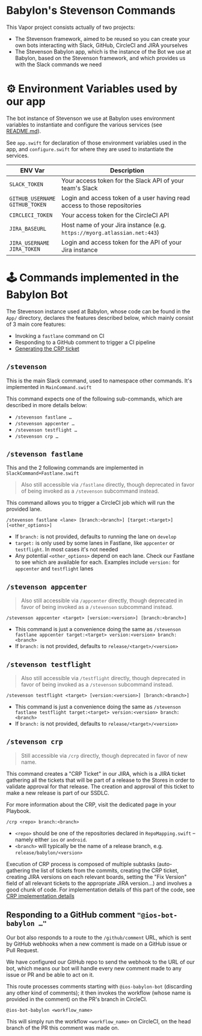 # Babylon's Stevenson Commands

This Vapor project consists actually of two projects:

 * The Stevenson framework, aimed to be reused so you can create your own bots interacting with Slack, GitHub, CircleCI and JIRA yourselves
 * The Stevenson Babylon app, which is the instance of the Bot we use at Babylon, based on the Stevenson framework, and which provides us with the Slack commands we need

# ⚙️ Environment Variables used by our app

The bot instance of Stevenson we use at Babylon uses environment variables to instantiate and configure the various services (see [README.md](../README.md#supported-services)).

See `app.swift` for declaration of those environment variables used in the app, and `configure.swift` for where they are used to instantiate the services.

ENV Var | Description
--------|--------------
`SLACK_TOKEN` | Your access token for the Slack API of your team's Slack
`GITHUB_USERNAME`<br/>`GITHUB_TOKEN`| Login and access token of a user having read access to those repositories
`CIRCLECI_TOKEN`| Your access token for the CircleCI API
`JIRA_BASEURL`| Host name of your Jira instance (e.g. `https://myorg.atlassian.net:443`)
`JIRA_USERNAME`<br/>`JIRA_TOKEN`| Login and access token for the API of your Jira instance

# 🕹 Commands implemented in the Babylon Bot

The Stevenson instance used at Babylon, whose code can be found in the `App/` directory, declares the features described below, which mainly consist of 3 main core features:

* Invoking a `fastlane` command on CI
* Responding to a GitHub comment to trigger a CI pipeline
* [Generating the CRP ticket](CRP.md)

## `/stevenson`

This is the main Slack command, used to namespace other commands. It's implemented in `MainCommand.swift`

This command expects one of the following sub-commands, which are described in more details below:

* `/stevenson fastlane …`
* `/stevenson appcenter …`
* `/stevenson testflight …`
* `/stevenson crp …`

## `/stevenson fastlane`

This and the 2 following commands are implemented in `SlackCommand+Fastlane.swift`
> Also still accessible via `/fastlane` directly, though deprecated in favor of being invoked as a `/stevenson` subcommand instead.

This command allows you to trigger a CircleCI job which will run the provided lane.

```
/stevenson fastlane <lane> [branch:<branch>] [target:<target>] [<other_options>]
```

* If `branch:` is not provided, defaults to running the lane on `develop`
* `target:` is only used by some lanes in Fastlane, like `appcenter` or `testflight`. In most cases it's not needed
* Any potential `<other_options>` depend on each lane. Check our Fastlane to see which are available for each. Examples include `version:` for `appcenter` and `testflight` lanes


## `/stevenson appcenter`

> Also still accessible via `/appcenter` directly, though deprecated in favor of being invoked as a `/stevenson` subcommand instead.


```
/stevenson appcenter <target> [version:<version>] [branch:<branch>]
```

* This command is just a convenience doing the same as `/stevenson fastlane appcenter target:<target> version:<version> branch:<branch>`
* If `branch:` is not provided, defaults to `release/<target>/<version>`

## `/stevenson testflight`

> Also still accessible via `/testflight` directly, though deprecated in favor of being invoked as a `/stevenson` subcommand instead.

```
/stevenson testflight <target> [version:<version>] [branch:<branch>]
```

* This command is just a convenience doing the same as `/stevenson fastlane testflight target:<target> version:<version> branch:<branch>`
* If `branch:` is not provided, defaults to `release/<target>/<version>`


## `/stevenson crp`

> Still accessible via `/crp` directly, though deprecated in favor of new name.

This command creates a "CRP Ticket" in our JIRA, which is a JIRA ticket gathering all the tickets that will be part of a release to the Stores in order to validate approval for that release. The creation and approval of this ticket to make a new release is part of our SSDLC. 

For more information about the CRP, visit the dedicated page in your Playbook.

```
/crp <repo> branch:<branch>
```

* `<repo>` should be one of the repositories declared in `RepoMapping.swift` – namely either `ios` or `android`.
* `<branch>` will typically be the name of a release branch, e.g. `release/babylon/<version>`

Execution of CRP process is composed of multiple subtasks (auto-gathering the list of tickets from the commits, creating the CRP ticket, creating JIRA versions on each relevant boards, setting the "Fix Version" field of all relevant tickets to the appropriate JIRA version…) and involves a good chunk of code. For implementation details of this part of the code, see [CRP implementation details](CRP.md)

## Responding to a GitHub comment `"@ios-bot-babylon …"`

Our bot also responds to a route to the `/github/comment` URL, which is sent by GitHub webhooks when a new comment is made on a GitHub issue or Pull Request.

We have configured our GitHub repo to send the webhook to the URL of our bot, which means our bot will handle every new comment made to any issue or PR and be able to act on it.

This route processes comments starting with `@ios-babylon-bot` (discarding any other kind of comments); it then invokes the workflow (whose name is provided in the comment) on the PR's branch in CircleCI.

```
@ios-bot-babylon <workflow_name>
```

This will simply run the workflow `<workflow_name>` on CircleCI, on the head branch of the PR this comment was made on.
